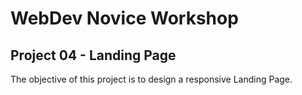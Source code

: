 # WebDev Novice Workshop

## Project 04 - Landing Page

The objective of this project is to design a responsive Landing Page.